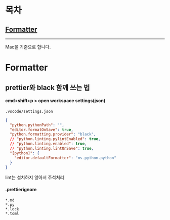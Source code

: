 # 목차
## [Formatter](#formatter)
---
Mac을 기준으로 합니다.


# Formatter
## prettier와 black 함께 쓰는 법
#### cmd+shift+p > open workspace settings(json)
`.vscode/settings.json`
``` json
{
  "python.pythonPath": "",
  "editor.formatOnSave": true,
  "python.formatting.provider": "black",
  // "python.linting.pylintEnabled": true,
  // "python.linting.enabled": true,
  // "python.linting.lintOnSave": true,
  "[python]": {
    "editor.defaultFormatter": "ms-python.python"
  }
}
```
lint는 설치하지 않아서 주석처리

#### .prettierignore
```
*.md
*.py
*.lock
*.toml
```